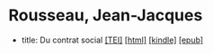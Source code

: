 # Rousseau, Jean-Jacques

* title: Du contrat social  <a class="file tei" href="https://hurlus.github.io/tei/rousseau1762_contrat-social.xml">[TEI]</a>  <a class="file html" href="https://hurlus.github.io/rousseau/rousseau1762_contrat-social.html">[html]</a>  <a class="file mobi" href="https://hurlus.github.io/rousseau/rousseau1762_contrat-social.mobi">[kindle]</a>  <a class="file epub" href="https://hurlus.github.io/rousseau/rousseau1762_contrat-social.epub">[epub]</a> 
